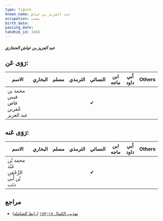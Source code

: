 ```yaml
---
type: figure
known_name: عبد العزيز بن عياش
occupation: محدث
birth_date:
passing_date:
tahdhib_id: 3466
---
```

##### عبد العزيز بن عياش الحجازي

## رَوَى عَن:
| الاسم                              | البخاري | مسلم | الترمذي | النسائي | ابن ماجه | أبي داود | Others |
| ---------------------------------- | ------- | ---- | ------- | ------- | -------- | -------- | ------ |
| محمد بن قيس قاص عُمَربن عبد العزيز |         |      |         | ✔       |          |          |        |
## رَوَى عَنه:
| الاسم                                   | البخاري | مسلم | الترمذي | النسائي | ابن ماجه | أبي داود | Others |
| --------------------------------------- | ------- | ---- | ------- | ------- | -------- | -------- | ------ |
| محمد بْن عَبْد الرَّحْمَنِ بْن أَبي ذئب |         |      |         | ✔       |          |          |        |
## مراجع
- [تهذيب الكمال ١٨-١٨٢](obsidian://open?vault=Tahdhib-al-Kamal&file=Figures/٣٤٦٦-عبد%20العزيز%20بن%20عياش%20الحجازي) ([رابط الشاملة](https://shamela.ws/book/3722/9215))